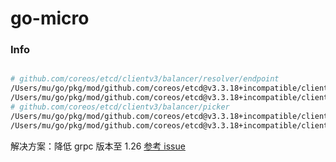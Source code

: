 # go-micro

### Info

```bash

# github.com/coreos/etcd/clientv3/balancer/resolver/endpoint
/Users/mu/go/pkg/mod/github.com/coreos/etcd@v3.3.18+incompatible/clientv3/balancer/resolver/endpoint/endpoint.go:114:78: undefined: resolver.BuildOption
/Users/mu/go/pkg/mod/github.com/coreos/etcd@v3.3.18+incompatible/clientv3/balancer/resolver/endpoint/endpoint.go:182:31: undefined: resolver.ResolveNowOption
# github.com/coreos/etcd/clientv3/balancer/picker
/Users/mu/go/pkg/mod/github.com/coreos/etcd@v3.3.18+incompatible/clientv3/balancer/picker/err.go:37:44: undefined: balancer.PickOptions
/Users/mu/go/pkg/mod/github.com/coreos/etcd@v3.3.18+incompatible/clientv3/balancer/picker/roundrobin_balanced.go:55:54: undefined: balancer.PickOptions

```

解决方案：降低 grpc 版本至 1.26 [参考 issue](https://github.com/micro/go-micro/issues/1393#issuecomment-607657862)
